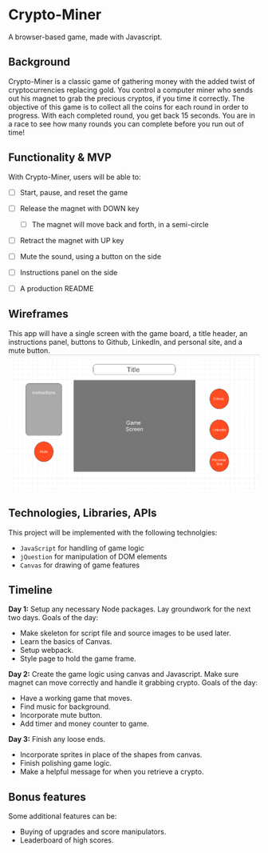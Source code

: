 # Crypto-Miner
A browser-based game, made with Javascript.

## Background
Crypto-Miner is a classic game of gathering money with the added twist of cryptocurrencies replacing gold.
You control a computer miner who sends out his magnet to grab the precious cryptos, if you time it correctly. 
The objective of this game is to collect all the coins for each round in order to progress.
With each completed round, you get back 15 seconds. You are in a race to see how many rounds you can complete before you run out of time!

## Functionality & MVP
With Crypto-Miner, users will be able to:
- [ ] Start, pause, and reset the game
- [ ] Release the magnet with DOWN key
   - [ ] The magnet will move back and forth, in a semi-circle
- [ ] Retract the magnet with UP key
- [ ] Mute the sound, using a button on the side
- [ ] Instructions panel on the side
- [ ] A production README


## Wireframes
This app will have a single screen with the game board, a title header, an instructions panel, buttons to Github, LinkedIn, and personal site, and a mute button. 
![wireframe](https://github.com/AndreC93/Crypto-Miner/blob/master/images/wireframe.png?raw=true)

## Technologies, Libraries, APIs
This project will be implemented with the following technolgies: 
* `JavaScript` for handling of game logic
* `jQuestion` for manipulation of DOM elements
* `Canvas` for drawing of game features

## Timeline
**Day 1:** Setup any necessary Node packages. Lay groundwork for the next two days. Goals of the day: 
* Make skeleton for script file and source images to be used later.  
* Learn the basics of Canvas.
* Setup webpack.
* Style page to hold the game frame.

**Day 2:** Create the game logic using canvas and Javascript. Make sure magnet can move correctly and handle it grabbing crypto. Goals of the day:
* Have a working game that moves. 
* Find music for background.
* Incorporate mute button.
* Add timer and money counter to game.

**Day 3:** Finish any loose ends.
* Incorporate sprites in place of the shapes from canvas. 
* Finish polishing game logic. 
* Make a helpful message for when you retrieve a crypto. 

## Bonus features
Some additional features can be: 
* Buying of upgrades and score manipulators.
* Leaderboard of high scores. 